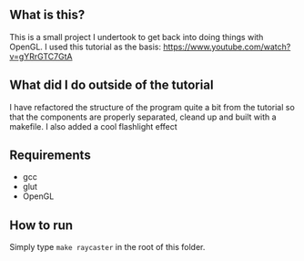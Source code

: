 ## What is this?

This is a small project I undertook to get back into doing things with OpenGL. I used this tutorial as the basis: https://www.youtube.com/watch?v=gYRrGTC7GtA

## What did I do outside of the tutorial

I have refactored the structure of the program quite a bit from the tutorial so that the components are properly separated, cleand up and built with a makefile. I also added a cool flashlight effect

## Requirements
- gcc
- glut
- OpenGL

## How to run

Simply type `make raycaster` in the root of this folder.